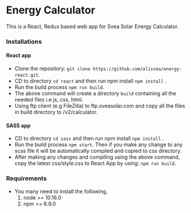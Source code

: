 Energy Calculator
=====================================

This is a React, Redux based web app for Svea Solar Energy Calculator. 


### Installations

#### React app
  * Clone the repository: `git clone https://github.com/alisvea/energy-react.git`.
  * CD to directory `cd react` and then run npm install `npm install` .
  * Run the build process `npm run build`.  
  * The above command will create a directory `build` containing all the needed files i.e js, css, html.  
  * Using ftp client (e.g FileZilla) to ftp.sveasolar.com and copy all the files in build directory to /v2/calculator.  
  
#### SASS app
  * CD to directory `cd sass` and then run npm install `npm install` .
  * Run the build process `npm start`. Then if you make any change to any scss file it will be automatically compiled and copied to css directory. 
  * After making any changes and compiling using the above command, copy the latest css/style.css to React App by using:
    `npm run build`.
    
### Requirements

   * You many need to install the following.
     1. node >= 10.16.0
     2. npm >= 6.9.0
